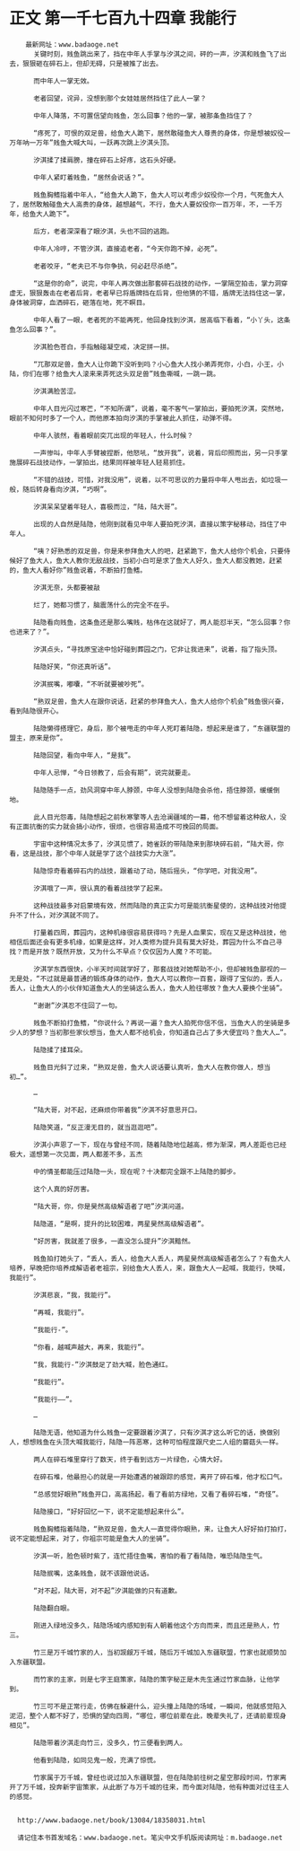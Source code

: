 # 正文 第一千七百九十四章 我能行
        最新网址：www.badaoge.net
          关键时刻，贱鱼跳出来了，挡在中年人手掌与汐淇之间，砰的一声，汐淇和贱鱼飞了出去，狠狠砸在碎石上，但却无碍，只是被推了出去。
      
          而中年人一掌无效。
      
          老者回望，诧异，没想到那个女娃娃居然挡住了此人一掌？
      
          中年人降落，不可置信望向贱鱼，怎么回事？他的一掌，被那条鱼挡住了？
      
          “疼死了，可恨的双足兽，给鱼大人跪下，居然敢碰鱼大人尊贵的身体，你是想被奴役一万年呐一万年”贱鱼大喊大叫，一跃再次跳上汐淇头顶。
      
          汐淇揉了揉肩膀，撞在碎石上好疼，这石头好硬。
      
          中年人紧盯着贱鱼，“居然会说话？”。
      
          贱鱼胸鳍指着中年人，“给鱼大人跪下，鱼大人可以考虑少奴役你一个月，气死鱼大人了，居然敢触碰鱼大人高贵的身体，越想越气，不行，鱼大人要奴役你一百万年，不，一千万年，给鱼大人跪下”。
      
          后方，老者深深看了眼汐淇，头也不回的逃跑。
      
          中年人冷哼，不管汐淇，直接追老者，“今天你跑不掉，必死”。
      
          老者咬牙，“老夫已不与你争执，何必赶尽杀绝”。
      
          “这是你的命”，说完，中年人再次做出那套碎石战技的动作，一掌隔空拍击，掌力洞穿虚无，狠狠轰击在老者后背，老者早已将盾牌挡在后背，但他猜的不错，盾牌无法挡住这一掌，身体被洞穿，血洒碎石，砸落在地，死不瞑目。
      
          中年人看了一眼，老者死的不能再死，他回身找到汐淇，居高临下看着，“小丫头，这条鱼怎么回事？”。
      
          汐淇脸色苍白，手指触碰凝空戒，决定拼一拼。
      
          “兀那双足兽，鱼大人让你跪下没听到吗？小心鱼大人找小弟弄死你，小白，小王，小陆，你们在哪？给鱼大人滚来来弄死这头双足兽”贱鱼嘶喊，一跳一跳。
      
          汐淇满脸苦涩。
      
          中年人目光闪过寒芒，“不知所谓”，说着，毫不客气一掌拍出，要拍死汐淇，突然地，眼前不知何时多了一个人，而他原本拍向汐淇的手掌被此人抓住，动弹不得。
      
          中年人骇然，看着眼前突兀出现的年轻人，什么时候？
      
          一声惨叫，中年人手臂被捏断，他怒吼，“放开我”，说着，背后印照而出，另一只手掌施展碎石战技动作，一掌拍出，结果同样被年轻人轻易抓住。
      
          “不错的战技，可惜，对我没用”，说着，以不可思议的力量将中年人甩出去，如垃圾一般，随后转身看向汐淇，“巧啊”。
      
          汐淇呆呆望着年轻人，喜极而泣，“陆，陆大哥”。
      
          出现的人自然是陆隐，他刚到就看见中年人要拍死汐淇，直接以策字秘移动，挡住了中年人。
      
          “咦？好熟悉的双足兽，你是来参拜鱼大人的吧，赶紧跪下，鱼大人给你个机会，只要侍候好了鱼大人，鱼大人教你无敌战技，当初小白可是求了鱼大人好久，鱼大人都没教她，赶紧的，鱼大人看好你”贱鱼说着，不断拍打鱼鳍。
      
          汐淇无奈，头都要被敲
      
          烂了，她都习惯了，脑震荡什么的完全不在乎。
      
          陆隐看向贱鱼，这条鱼还是那么嘴贱，枯伟在这就好了，两人能怼半天，“怎么回事？你也进来了？”。
      
          汐淇点头，“寻找原宝途中恰好碰到葬园之门，它非让我进来”，说着，指了指头顶。
      
          陆隐好笑，“你还真听话”。
      
          汐淇抿嘴，嘟囔，“不听就要被吵死”。
      
          “熟双足兽，鱼大人在跟你说话，赶紧的参拜鱼大人，鱼大人给你个机会”贱鱼很兴奋，看到陆隐很开心。
      
          陆隐懒得搭理它，身后，那个被甩走的中年人死盯着陆隐，想起来是谁了，“东疆联盟的盟主，原来是你”。
      
          陆隐回望，看向中年人，“是我”。
      
          中年人忌惮，“今日领教了，后会有期”，说完就要走。
      
          陆隐随手一点，劲风洞穿中年人脖颈，中年人没想到陆隐会杀他，捂住脖颈，缓缓倒地。
      
          此人目光怨毒，陆隐想起之前秋寒擎等人去沧澜疆域的一幕，他不想留着这种敌人，没有正面抗衡的实力就会搞小动作，很烦，也很容易造成不可挽回的局面。
      
          宇宙中这种情况太多了，汐淇见惯了，她雀跃的带陆隐来到那块碎石前，“陆大哥，你看，这是战技，那个中年人就是学了这个战技实力大涨”。
      
          陆隐惊奇看着碎石内的战技，跟着动了动，随后摇头，“你学吧，对我没用”。
      
          汐淇哦了一声，很认真的看着战技学了起来。
      
          这种战技最多对启蒙境有效，然而陆隐的真正实力可是能抗衡星使的，这种战技对他提升不了什么，对汐淇就不同了。
      
          打量着四周，葬园内，这种机缘很容易获得吗？先是人血果实，现在又是这种战技，他相信后面还会有更多机缘，如果是这样，对人类修为提升具有莫大好处，葬园为什么不自己寻找？而是开放？既然开放，又为什么不早点？仅仅因为人魔？不可能。
      
          汐淇学东西很快，小半天时间就学好了，那套战技对她帮助不小，但却被贱鱼鄙视的一无是处，“不过就是最普通的锻炼身体的动作，鱼大人可以教你一百套，跟得了宝似的，丢人，丢人，让鱼大人的小伙伴知道鱼大人的坐骑这么丢人，鱼大人脸往哪放？鱼大人要换个坐骑”。
      
          “谢谢”汐淇忍不住回了一句。
      
          贱鱼不断拍打鱼鳍，“你说什么？再说一遍？鱼大人拍死你信不信，当鱼大人的坐骑是多少人的梦想？当初那些家伙想当，鱼大人都不给机会，你知道自己占了多大便宜吗？鱼大人…”。
      
          陆隐揉了揉耳朵。
      
          贱鱼目光斜了过来，“熟双足兽，鱼大人说话要认真听，鱼大人在教你做人，想当初…”。
      
          …
      
          “陆大哥，对不起，还麻烦你带着我”汐淇不好意思开口。
      
          陆隐笑道，“反正漫无目的，就当逛逛吧”。
      
          汐淇小声恩了一下，现在与曾经不同，随着陆隐地位越高，修为渐深，两人差距也已经极大，遥想第一次见面，两人都差不多，五杰
      
          中的情圣都能压过陆隐一头，现在呢？十决都完全跟不上陆隐的脚步。
      
          这个人真的好厉害。
      
          “陆大哥，你，你是昊然高级解语者了吧”汐淇问道。
      
          陆隐道，“是啊，提升的比较困难，两星昊然高级解语者”。
      
          “好厉害，我就差了很多，一直没怎么提升”汐淇黯然。
      
          贱鱼拍打她头了，“丢人，丢人，给鱼大人丢人，两星昊然高级解语者怎么了？有鱼大人培养，早晚把你培养成解语者老祖宗，别给鱼大人丢人，来，跟鱼大人一起喊，我能行，快喊，我能行”。
      
          汐淇悲哀，“我，我能行”。
      
          “再喊，我能行”。
      
          “我能行-”。
      
          “你看，越喊声越大，再来，我能行”。
      
          “我，我能行-”汐淇鼓足了劲大喊，脸色通红。
      
          “我能行”。
      
          “我能行——”。
      
          …
      
          陆隐无语，他知道为什么贱鱼一定要跟着汐淇了，只有汐淇才这么听它的话，换做别人，想想贱鱼在头顶大喊我能行，陆隐一阵恶寒，这种可怕程度跟尺史二人组的蘑菇头一样。
      
          两人在碎石堆里穿行了数天，终于看到远方一片绿色，心情大好。
      
          在碎石堆，他最担心的就是一开始遭遇的被跟踪的感觉，离开了碎石堆，他才松口气。
      
          “总感觉好眼熟”贱鱼开口，高高扬起，看了看前方绿地，又看了看碎石堆，“奇怪”。
      
          陆隐接口，“好好回忆一下，说不定能想起来什么”。
      
          贱鱼胸鳍指着陆隐，“熟双足兽，鱼大人一直觉得你眼熟，来，让鱼大人好好拍打拍打，说不定能想起来，对了，你祖宗可能是鱼大人的坐骑”。
      
          汐淇一听，脸色顿时紫了，连忙捂住鱼嘴，害怕的看了看陆隐，唯恐陆隐生气。
      
          陆隐抿嘴，这条贱鱼，就不该跟他说话。
      
          “对不起，陆大哥，对不起”汐淇能做的只有道歉。
      
          陆隐翻白眼。
      
          刚进入绿地没多久，陆隐场域内感知到有人朝着他这个方向而来，而且还是熟人，竹三。
      
          竹三是万千城竹家的人，当初觊觎万千城，随后万千城加入东疆联盟，竹家也就顺势加入东疆联盟。
      
          而竹家的主家，则是七字王庭策家，陆隐的策字秘正是木先生通过竹家血脉，让他学到。
      
          竹三可不是正常行走，仿佛在躲避什么，迎头撞上陆隐的场域，一瞬间，他就感觉陷入泥沼，整个人都不好了，恐惧的望向四周，“哪位，哪位前辈在此，晚辈失礼了，还请前辈现身相见”。
      
          陆隐带着汐淇走向竹三，没多久，竹三便看到两人。
      
          他看到陆隐，如同见鬼一般，充满了惊慌。
      
          竹家属于万千城，曾经也说过加入东疆联盟，但在陆隐前往树之星空那段时间，竹家离开了万千城，投奔新宇宙策家，从此断了与万千城的往来，而今面对陆隐，他有种面对过往主人的感觉。
      
      
      http://www.badaoge.net/book/13084/18358031.html
      
      请记住本书首发域名：www.badaoge.net。笔尖中文手机版阅读网址：m.badaoge.net